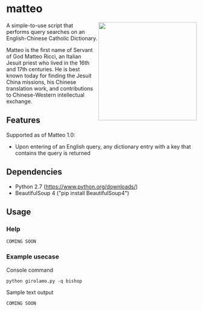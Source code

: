 # matteo
<img align="right" src="http://saltandlighttv.org/blog/wp-content/uploads/2012/01/Matteo-Ricci.jpg" width="260">

A simple-to-use script that performs query searches on an English-Chinese Catholic Dictionary.

Matteo is the first name of Servant of God Matteo Ricci, an Italian Jesuit priest who lived in the 16th and 17th centuries. He is best known today for finding the Jesuit China missions, his Chinese translation work, and contributions to Chinese-Western intellectual exchange.

## Features
Supported as of Matteo 1.0:
* Upon entering of an English query, any dictionary entry with a key that contains the query is returned

## Dependencies
* Python 2.7 (https://www.python.org/downloads/)
* BeautifulSoup 4 ("pip install BeautifulSoup4")

## Usage
### Help
```
COMING SOON
```
### Example usecase
Console command
```
python girolamo.py -q bishop
```
Sample text output
```
COMING SOON
```

